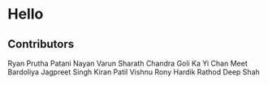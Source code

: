 # Hello

## Contributors

Ryan
Prutha Patani
Nayan
Varun
Sharath Chandra Goli
Ka Yi Chan
Meet Bardoliya
Jagpreet Singh
Kiran Patil
Vishnu
Rony
Hardik Rathod
Deep Shah